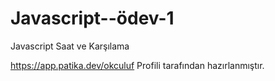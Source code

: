 # Javascript--ödev-1
Javascript Saat ve Karşılama

https://app.patika.dev/okculuf Profili tarafından hazırlanmıştır.
